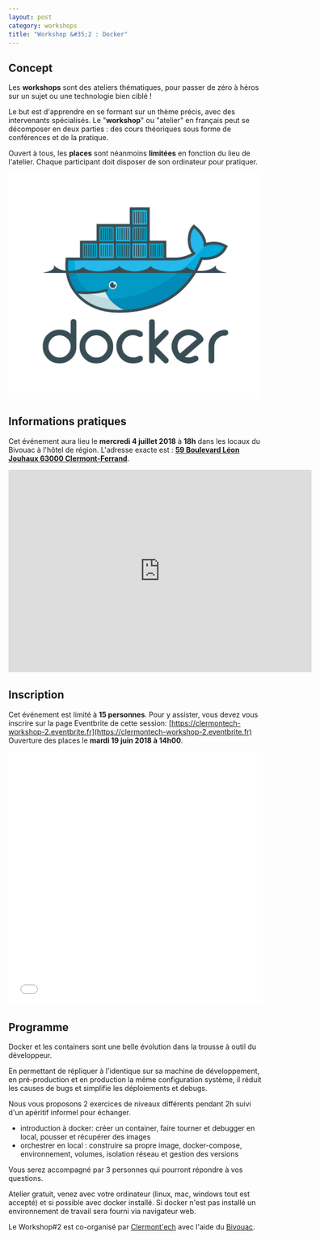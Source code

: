 ```yaml
---
layout: post
category: workshops
title: "Workshop &#35;2 : Docker"
---
```


## Concept

Les **workshops** sont des ateliers thématiques, pour
passer de zéro à héros sur un sujet ou une technologie bien ciblé !

Le but est d'apprendre en se formant sur un thème précis, avec des intervenants
spécialisés. Le "**workshop**" ou "atelier" en français peut se décomposer en deux
parties : des cours théoriques sous forme de conférences et de la pratique.

Ouvert à tous, les **places** sont néanmoins **limitées** en fonction du lieu
de l'atelier.
Chaque participant doit disposer de son ordinateur pour pratiquer.

<img src="/images/docker.png" alt="logo docker" width="500px"/>

## Informations pratiques

Cet événement aura lieu le **mercredi 4 juillet 2018** à **18h** dans les locaux du Bivouac
à l'hôtel de région. L'adresse exacte est :
[**59 Boulevard Léon Jouhaux 63000 Clermont-Ferrand**](https://osm.org/go/0AkOKx_14--).

<iframe width="600" height="400" frameborder="0" scrolling="no" marginheight="0" marginwidth="0" src="https://www.openstreetmap.org/export/embed.html?bbox=3.1138730049133305%2C45.79396934299903%2C3.117982149124146%2C45.79611996814522&amp;layer=mapnik&amp;marker=45.7950446659467%2C3.115927577018738" style="border: none"></iframe>

## Inscription

Cet événement est limité à **15 personnes**.  Pour y assister, vous devez vous
inscrire sur la page Eventbrite de cette session: [https://clermontech-workshop-2.eventbrite.fr](https://clermontech-workshop-2.eventbrite.fr)
Ouverture des places le **mardi 19 juin 2018 à 14h00**.

<iframe src="//eventbrite.fr/tickets-external?eid=47158241570&ref=etckt" frameborder="0" height="500" width="100%" vspace="0" hspace="0" marginheight="5" marginwidth="5" scrolling="auto" allowtransparency="true"></iframe>


## Programme

Docker et les containers sont une belle évolution dans la trousse à outil du développeur.

En permettant de répliquer à l'identique sur sa machine de développement, en
pré-production et en production la même configuration système, il réduit les
causes de bugs et simplifie les déploiements et debugs.

Nous vous proposons 2 exercices de niveaux différents pendant 2h suivi d'un
apéritif informel pour échanger.

* introduction à docker: créer un container, faire tourner et debugger en local, pousser et récupérer des images
* orchestrer en local : construire sa propre image, docker-compose, environnement, volumes, isolation réseau et gestion des versions

Vous serez accompagné par 3 personnes qui pourront répondre à vos questions.

Atelier gratuit, venez avec votre ordinateur (linux, mac, windows tout est accepté)
et si possible avec docker installé.
Si docker n'est pas installé un environnement de travail sera fourni via navigateur web.

Le Workshop#2 est co-organisé par [Clermont'ech](https://clermontech.org) avec
l'aide du [Bivouac](http://www.lebivouac.com/).
